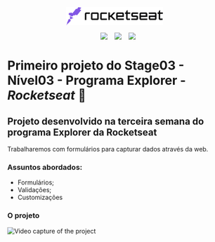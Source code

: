 
<div align="center">
<img width="220px" src="https://raw.githubusercontent.com/Rocketseat/awesome/master/assets/logo_rocketseat.png" alt="">&nbsp;&nbsp;&nbsp;
<img width="150px" src="https://www.rocketseat.com.br/_next/image?url=%2Fassets%2Flogos%2Fexplorer.svg&w=256&q=75"  alt="">
<br>
<p align="center">
<img src="https://img.shields.io/github/last-commit/Clara-Pacheco/Explorer--Rocketseat--Projeto03?style=for-the-badge"/>&nbsp;&nbsp;&nbsp;
<img src="https://img.shields.io/github/repo-size/Clara-Pacheco/Explorer--Rocketseat--Projeto03?style=for-the-badge"/>&nbsp;&nbsp;&nbsp;
<img src="https://img.shields.io/github/languages/count/Clara-Pacheco/Explorer--Rocketseat--Projeto03?style=for-the-badge"/>
</p>
</div>  



# Primeiro projeto do Stage03 - Nível03 - **Programa Explorer** - ***Rocketseat*** 🚀 

## Projeto desenvolvido na terceira semana do programa Explorer da Rocketseat  


  Trabalharemos com formulários para capturar dados através da web.

  ### Assuntos abordados:

  * Formulários;
  * Validações;
  * Customizações

  ### O projeto

  ![Video capture of the project](https://github.com/Clara-Pacheco/Explorer--Rocketseat--Projeto03/blob/main/assets/video-output-1FEC8A73-8B1A-4FC7-A37E-BC76D8BD4292.gif)

